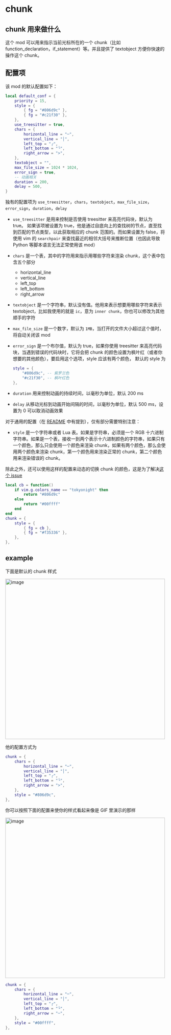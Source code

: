 # chunk

## chunk 用来做什么

这个 mod 可以用来指示当前光标所在的一个 chunk（比如 function_declaration，if_statement）等。并且提供了 textobject 方便你快速的操作这个 chunk。

## 配置项

该 mod 的默认配置如下：

```lua
local default_conf = {
    priority = 15,
    style = {
        { fg = "#806d9c" },
        { fg = "#c21f30" },
    },
    use_treesitter = true,
    chars = {
        horizontal_line = "─",
        vertical_line = "│",
        left_top = "╭",
        left_bottom = "╰",
        right_arrow = ">",
    },
    textobject = "",
    max_file_size = 1024 * 1024,
    error_sign = true,
    -- 动画相关
    duration = 200,
    delay = 500,
}
```

独有的配置项为 `use_treesitter`，`chars`，`textobject`，`max_file_size`，`error_sign`，`duration`，`delay`

- `use_treesitter` 是用来控制是否使用 treesitter 来高亮代码块，默认为 true。
  如果该项被设置为 true，他是通过自底向上的查找树的节点，直至找到匹配的节点类型，以此获取相应的 chunk 范围的。而如果设置为 false，将使用 vim 的 `searchpair` 来查找最近的相邻大括号来推断位置（也因此导致 Python 等脚本语言无法正常使用该 mod）

- `chars` 是一个表，其中的字符用来指示用哪些字符来渲染 chunk，这个表中包含五个部分

  - horizontal_line
  - vertical_line
  - left_top
  - left_bottom
  - right_arrow

- `textobject` 是一个字符串，默认没有值。他用来表示想要用哪些字符来表示 textobject，比如我使用的就是 `ic`，意为 `inner chunk`，你也可以修改为其他顺手的字符

- `max_file_size` 是一个数字，默认为 `1MB`，当打开的文件大小超过这个值时，将自动关闭该 mod

- `error_sign` 是一个布尔值，默认为 true，如果你使用 treesitter 来高亮代码块，当遇到错误的代码块时，它将会把 chunk 的颜色设置为枫叶红（或者你想要的其他颜色），要启用这个选项，style 应该有两个颜色， 默认的 style 为

  ```lua
  style = {
      "#806d9c", -- 紫罗兰色
      "#c21f30", -- 枫叶红色
  },
  ```

- `duration` 用来控制动画的持续时间，以毫秒为单位，默认 200 ms

- `delay` 从移动光标到动画开始间隔的时间，以毫秒为单位，默认 500 ms，设置为 0 可以取消动画效果

对于通用的配置（在 [README](../../README.zh-CN.md) 中有提到），仅有部分需要特别注意：

- `style` 是一个字符串或者 Lua 表。如果是字符串，必须是一个 RGB 十六进制字符串。如果是一个表，接收一到两个表示十六进制颜色的字符串，如果只有一个颜色，那么只会使用一个颜色来渲染 chunk，如果有两个颜色，那么会使用两个颜色来渲染 chunk，第一个颜色用来渲染正常的 chunk，第二个颜色用来渲染错误的 chunk。

除此之外，还可以使用这样的配置来动态的切换 chunk 的颜色，这是为了解决[这个 issue](https://github.com/shellRaining/hlchunk.nvim/issues/46)

```lua
local cb = function()
    if vim.g.colors_name == "tokyonight" then
        return "#806d9c"
    else
        return "#00ffff"
    end
end
chunk = {
    style = {
        { fg = cb },
        { fg = "#f35336" },
    },
},
```

## example

下面是默认的 chunk 样式

<img width="500" alt="image" src="https://raw.githubusercontent.com/shellRaining/img/main/2302/23_hlchunk1.png">

他的配置方式为

```lua
chunk = {
    chars = {
        horizontal_line = "─",
        vertical_line = "│",
        left_top = "╭",
        left_bottom = "╰",
        right_arrow = ">",
    },
    style = "#806d9c",
},
```

<a id='chunk_gif'>你可以按照下面的配置来使你的样式看起来像是 GIF 里演示的那样</a>

<img width="500" alt="image" src="https://raw.githubusercontent.com/shellRaining/img/main/2303/08_hlchunk8.gif">

```lua
chunk = {
    chars = {
        horizontal_line = "─",
        vertical_line = "│",
        left_top = "┌",
        left_bottom = "└",
        right_arrow = "─",
    },
    style = "#00ffff",
},
```
